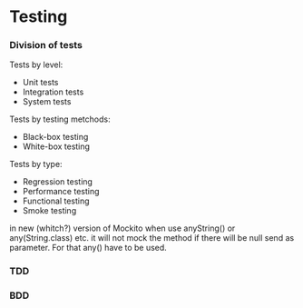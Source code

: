 # Testing

### Division of tests

Tests by level:

* Unit tests
* Integration tests
* System tests

Tests by testing metchods:

* Black-box testing
* White-box testing

Tests by type:

* Regression testing
* Performance testing
* Functional testing
* Smoke testing

in new \(whitch?\) version of Mockito when use anyString\(\) or any\(String.class\) etc. it will not mock the method if there will be null send as parameter. For that any\(\) have to be used.

### TDD

### BDD


